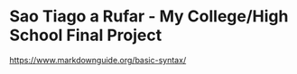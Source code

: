 # Sao Tiago a Rufar - My College/High School Final Project

https://www.markdownguide.org/basic-syntax/
